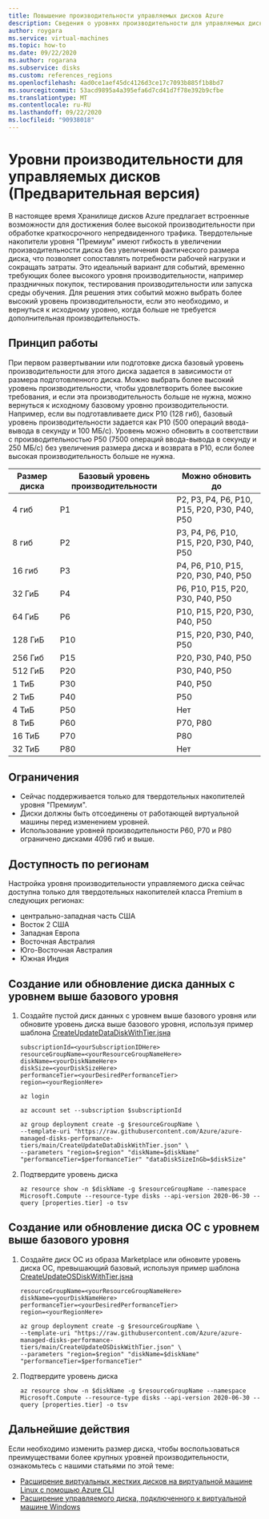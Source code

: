```yaml
---
title: Повышение производительности управляемых дисков Azure
description: Сведения о уровнях производительности для управляемых дисков, а также об обновлении уровней производительности для управляемых дисков.
author: roygara
ms.service: virtual-machines
ms.topic: how-to
ms.date: 09/22/2020
ms.author: rogarana
ms.subservice: disks
ms.custom: references_regions
ms.openlocfilehash: 4ad0ce1aef45dc4126d3ce17c7093b885f1b8bd7
ms.sourcegitcommit: 53acd9895a4a395efa6d7cd41d7f78e392b9cfbe
ms.translationtype: MT
ms.contentlocale: ru-RU
ms.lasthandoff: 09/22/2020
ms.locfileid: "90938018"
---
```

# <a name="performance-tiers-for-managed-disks-preview"></a>Уровни производительности для управляемых дисков (Предварительная версия)

В настоящее время Хранилище дисков Azure предлагает встроенные возможности для достижения более высокой производительности при обработке краткосрочного непредвиденного трафика. Твердотельные накопители уровня "Премиум" имеют гибкость в увеличении производительности диска без увеличения фактического размера диска, что позволяет сопоставлять потребности рабочей нагрузки и сокращать затраты. Это идеальный вариант для событий, временно требующих более высокого уровня производительности, например праздничных покупок, тестирования производительности или запуска среды обучения. Для решения этих событий можно выбрать более высокий уровень производительности, если это необходимо, и вернуться к исходному уровню, когда больше не требуется дополнительная производительность.

## <a name="how-it-works"></a>Принцип работы

При первом развертывании или подготовке диска базовый уровень производительности для этого диска задается в зависимости от размера подготовленного диска. Можно выбрать более высокий уровень производительности, чтобы удовлетворить более высокие требования, и если эта производительность больше не нужна, можно вернуться к исходному базовому уровню производительности. Например, если вы подготавливаете диск P10 (128 гиб), базовый уровень производительности задается как P10 (500 операций ввода-вывода в секунду и 100 МБ/с). Уровень можно обновить в соответствии с производительностью P50 (7500 операций ввода-вывода в секунду и 250 МБ/с) без увеличения размера диска и возврата в P10, если более высокая производительность больше не нужна.

| Размер диска | Базовый уровень производительности | Можно обновить до |
|----------------|-----|-------------------------------------|
| 4 гиб | P1 | P2, P3, P4, P6, P10, P15, P20, P30, P40, P50 |
| 8 гиб | P2 | P3, P4, P6, P10, P15, P20, P30, P40, P50 |
| 16 гиб | P3 | P4, P6, P10, P15, P20, P30, P40, P50 | 
| 32 ГиБ | P4 | P6, P10, P15, P20, P30, P40, P50 |
| 64 ГиБ | P6 | P10, P15, P20, P30, P40, P50 |
| 128 ГиБ | P10 | P15, P20, P30, P40, P50 |
| 256 Гиб | P15 | P20, P30, P40, P50 |
| 512 ГиБ | P20 | P30, P40, P50 |
| 1 ТиБ | P30 | P40, P50 |
| 2 ТиБ | P40 | P50 |
| 4 ТиБ | P50 | Нет |
| 8 ТиБ | P60 |  P70, P80 |
| 16 ТиБ | P70 | P80 |
| 32 ТиБ | P80 | Нет |

## <a name="restrictions"></a>Ограничения

- Сейчас поддерживается только для твердотельных накопителей уровня "Премиум".
- Диски должны быть отсоединены от работающей виртуальной машины перед изменением уровней.
- Использование уровней производительности P60, P70 и P80 ограничено дисками 4096 гиб и выше.

## <a name="regional-availability"></a>Доступность по регионам

Настройка уровня производительности управляемого диска сейчас доступна только для твердотельных накопителей класса Premium в следующих регионах:

- центрально-западная часть США 
- Восток 2 США 
- Западная Европа
- Восточная Австралия 
- Юго-Восточная Австралия 
- Южная Индия

## <a name="createupdate-a-data-disk-with-a-tier-higher-than-the-baseline-tier"></a>Создание или обновление диска данных с уровнем выше базового уровня

1. Создайте пустой диск данных с уровнем выше базового уровня или обновите уровень диска выше базового уровня, используя пример шаблона [CreateUpdateDataDiskWithTier.jsна](https://github.com/Azure/azure-managed-disks-performance-tiers/blob/main/CreateUpdateDataDiskWithTier.json)

     ```cli
     subscriptionId=<yourSubscriptionIDHere>
     resourceGroupName=<yourResourceGroupNameHere>
     diskName=<yourDiskNameHere>
     diskSize=<yourDiskSizeHere>
     performanceTier=<yourDesiredPerformanceTier>
     region=<yourRegionHere>
    
     az login
    
     az account set --subscription $subscriptionId
    
     az group deployment create -g $resourceGroupName \
     --template-uri "https://raw.githubusercontent.com/Azure/azure-managed-disks-performance-tiers/main/CreateUpdateDataDiskWithTier.json" \
     --parameters "region=$region" "diskName=$diskName" "performanceTier=$performanceTier" "dataDiskSizeInGb=$diskSize"
     ```

1. Подтвердите уровень диска

    ```cli
    az resource show -n $diskName -g $resourceGroupName --namespace Microsoft.Compute --resource-type disks --api-version 2020-06-30 --query [properties.tier] -o tsv
     ```

## <a name="createupdate-an-os-disk-with-a-tier-higher-than-the-baseline-tier"></a>Создание или обновление диска ОС с уровнем выше базового уровня

1. Создайте диск ОС из образа Marketplace или обновите уровень диска ОС, превышающий базовый, используя пример шаблона [CreateUpdateOSDiskWithTier.jsна](https://github.com/Azure/azure-managed-disks-performance-tiers/blob/main/CreateUpdateOSDiskWithTier.json)

     ```cli
     resourceGroupName=<yourResourceGroupNameHere>
     diskName=<yourDiskNameHere>
     performanceTier=<yourDesiredPerformanceTier>
     region=<yourRegionHere>
    
     az group deployment create -g $resourceGroupName \
     --template-uri "https://raw.githubusercontent.com/Azure/azure-managed-disks-performance-tiers/main/CreateUpdateOSDiskWithTier.json" \
     --parameters "region=$region" "diskName=$diskName" "performanceTier=$performanceTier"
     ```
 
 1. Подтвердите уровень диска
 
     ```cli
     az resource show -n $diskName -g $resourceGroupName --namespace Microsoft.Compute --resource-type disks --api-version 2020-06-30 --query [properties.tier] -o tsv
     ```

## <a name="next-steps"></a>Дальнейшие действия

Если необходимо изменить размер диска, чтобы воспользоваться преимуществами более крупных уровней производительности, ознакомьтесь с нашими статьями по этой теме:

- [Расширение виртуальных жестких дисков на виртуальной машине Linux с помощью Azure CLI](linux/expand-disks.md)
- [Расширение управляемого диска, подключенного к виртуальной машине Windows](windows/expand-os-disk.md)